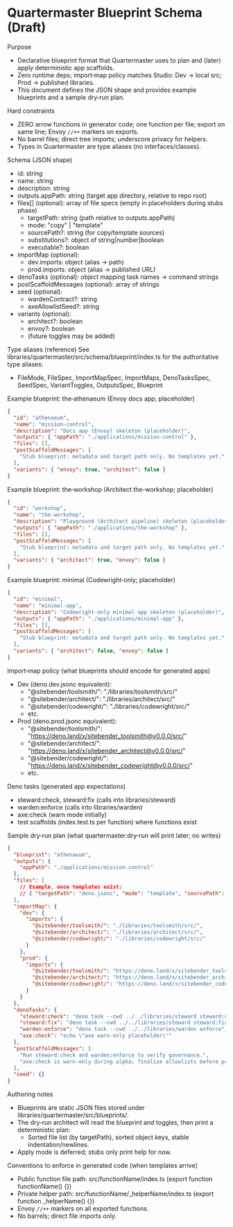 # Quartermaster Blueprint Schema (Draft)

Purpose
- Declarative blueprint format that Quartermaster uses to plan and (later) apply deterministic app scaffolds.
- Zero runtime deps; import‑map policy matches Studio: Dev → local src; Prod → published libraries.
- This document defines the JSON shape and provides example blueprints and a sample dry‑run plan.

Hard constraints
- ZERO arrow functions in generator code; one function per file; export on same line; Envoy `//++` markers on exports.
- No barrel files; direct tree imports; underscore privacy for helpers.
- Types in Quartermaster are type aliases (no interfaces/classes).

Schema (JSON shape)
- id: string
- name: string
- description: string
- outputs.appPath: string (target app directory, relative to repo root)
- files[] (optional): array of file specs (empty in placeholders during stubs phase)
  - targetPath: string (path relative to outputs.appPath)
  - mode: "copy" | "template"
  - sourcePath?: string (for copy/template sources)
  - substitutions?: object of string|number|boolean
  - executable?: boolean
- importMap (optional):
  - dev.imports: object (alias → path)
  - prod.imports: object (alias → published URL)
- denoTasks (optional): object mapping task names → command strings
- postScaffoldMessages (optional): array of strings
- seed (optional):
  - wardenContract?: string
  - axeAllowlistSeed?: string
- variants (optional):
  - architect?: boolean
  - envoy?: boolean
  - (future toggles may be added)

Type aliases (reference)
See libraries/quartermaster/src/schema/blueprint/index.ts for the authoritative type aliases:
- FileMode, FileSpec, ImportMapSpec, ImportMaps, DenoTasksSpec, SeedSpec, VariantToggles, OutputsSpec, Blueprint

Example blueprint: the‑athenaeum (Envoy docs app; placeholder)
```json
{
  "id": "athenaeum",
  "name": "mission-control",
  "description": "Docs app (Envoy) skeleton (placeholder)",
  "outputs": { "appPath": "./applications/mission-control" },
  "files": [],
  "postScaffoldMessages": [
    "Stub blueprint: metadata and target path only. No templates yet."
  ],
  "variants": { "envoy": true, "architect": false }
}
```

Example blueprint: the‑workshop (Architect the-workshop; placeholder)
```json
{
  "id": "workshop",
  "name": "the-workshop",
  "description": "Playground (Architect pipeline) skeleton (placeholder)",
  "outputs": { "appPath": "./applications/the-workshop" },
  "files": [],
  "postScaffoldMessages": [
    "Stub blueprint: metadata and target path only. No templates yet."
  ],
  "variants": { "architect": true, "envoy": false }
}
```

Example blueprint: minimal (Codewright‑only; placeholder)
```json
{
  "id": "minimal",
  "name": "minimal-app",
  "description": "Codewright-only minimal app skeleton (placeholder)",
  "outputs": { "appPath": "./applications/minimal-app" },
  "files": [],
  "postScaffoldMessages": [
    "Stub blueprint: metadata and target path only. No templates yet."
  ],
  "variants": { "architect": false, "envoy": false }
}
```

Import‑map policy (what blueprints should encode for generated apps)
- Dev (deno.dev.jsonc equivalent):
  - "@sitebender/toolsmith/": "./libraries/toolsmith/src/"
  - "@sitebender/architect/": "./libraries/architect/src/"
  - "@sitebender/codewright/": "./libraries/codewright/src/"
  - etc.
- Prod (deno.prod.jsonc equivalent):
  - "@sitebender/toolsmith/": "https://deno.land/x/sitebender_toolsmith@v0.0.0/src/"
  - "@sitebender/architect/": "https://deno.land/x/sitebender_architect@v0.0.0/src/"
  - "@sitebender/codewright/": "https://deno.land/x/sitebender_codewright@v0.0.0/src/"
  - etc.

Deno tasks (generated app expectations)
- steward:check, steward:fix (calls into libraries/steward)
- warden:enforce (calls into libraries/warden)
- axe:check (warn mode initially)
- test scaffolds (index.test.ts per function) where functions exist

Sample dry‑run plan (what quartermaster:dry‑run will print later; no writes)
```json
{
  "blueprint": "athenaeum",
  "outputs": {
    "appPath": "./applications/mission-control"
  },
  "files": [
    // Example, once templates exist:
    // { "targetPath": "deno.jsonc", "mode": "template", "sourcePath": "templates/deno.dev.jsonc", "substitutions": { "name": "mission-control" } }
  ],
  "importMap": {
    "dev": {
      "imports": {
        "@sitebender/toolsmith/": "./libraries/toolsmith/src/",
        "@sitebender/architect/": "./libraries/architect/src/",
        "@sitebender/codewright/": "./libraries/codewright/src/"
      }
    },
    "prod": {
      "imports": {
        "@sitebender/toolsmith/": "https://deno.land/x/sitebender_toolsmith@v0.0.0/src/",
        "@sitebender/architect/": "https://deno.land/x/sitebender_architect@v0.0.0/src/",
        "@sitebender/codewright/": "https://deno.land/x/sitebender_codewright@v0.0.0/src/"
      }
    }
  },
  "denoTasks": {
    "steward:check": "deno task --cwd ../../libraries/steward steward:check",
    "steward:fix": "deno task --cwd ../../libraries/steward steward:fix",
    "warden:enforce": "deno task --cwd ../../libraries/warden enforce",
    "axe:check": "echo \"axe warn-only placeholder\""
  },
  "postScaffoldMessages": [
    "Run steward:check and warden:enforce to verify governance.",
    "axe:check is warn-only during alpha; finalize allowlists before production."
  ],
  "seed": {}
}
```

Authoring notes
- Blueprints are static JSON files stored under libraries/quartermaster/src/blueprints/.
- The dry‑run architect will read the blueprint and toggles, then print a deterministic plan:
  - Sorted file list (by targetPath), sorted object keys, stable indentation/newlines.
- Apply mode is deferred; stubs only print help for now.

Conventions to enforce in generated code (when templates arrive)
- Public function file path: src/functionName/index.ts (export function functionName() {})
- Private helper path: src/functionName/_helperName/index.ts (export function _helperName() {})
- Envoy `//++` markers on all exported functions.
- No barrels; direct file imports only.
